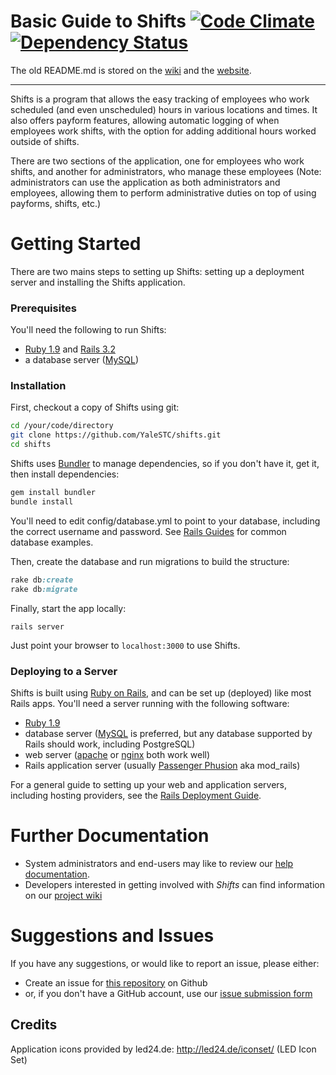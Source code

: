 # Basic Guide to Shifts [![Code Climate](https://codeclimate.com/github/YaleSTC/shifts.png)](https://codeclimate.com/github/YaleSTC/shifts) [![Dependency Status](https://gemnasium.com/YaleSTC/shifts.svg)](https://gemnasium.com/YaleSTC/shifts)



The old README.md is stored on the [wiki](https://github.com/YaleSTC/shifts/wiki/Old-README.md) and the [website](https://yalestc.github.io/shifts/features/).

---

Shifts is a program that allows the easy tracking of employees who work scheduled (and even unscheduled) hours in various locations and times. It also offers payform features, allowing automatic logging of when employees work shifts, with the option for adding additional hours worked outside of shifts.

There are two sections of the application, one for employees who work shifts, and another for administrators, who manage these employees (Note: administrators can use the application as both administrators and employees, allowing them to perform administrative duties on top of using payforms, shifts, etc.)


Getting Started
===============

There are two mains steps to setting up Shifts: setting up a deployment server and installing the Shifts application.

### Prerequisites
You'll need the following to run Shifts:
* [Ruby 1.9](http://www.ruby-lang.org/) and [Rails 3.2](http://rubyonrails.org/)
* a database server ([MySQL](http://www.mysql.com/))

### Installation
First, checkout a copy of Shifts using git:

``` sh
cd /your/code/directory
git clone https://github.com/YaleSTC/shifts.git
cd shifts
```

Shifts uses [Bundler](http://gembundler.com/) to manage dependencies, so if you don't have it, get it, then install dependencies:

``` ruby
gem install bundler
bundle install
```

You'll need to edit config/database.yml to point to your database, including the correct username and password. See [Rails Guides](http://guides.rubyonrails.org/configuring.html#configuring-a-database) for common database examples.

Then, create the database and run migrations to build the structure:

``` ruby
rake db:create
rake db:migrate
```

Finally, start the app locally:

```rails server```

Just point your browser to ```localhost:3000``` to use Shifts.

### Deploying to a Server

Shifts is built using [Ruby on Rails](http://rubyonrails.org/), and can be set up (deployed) like most Rails apps. You'll need a server running with the following software:

* [Ruby 1.9](http://www.ruby-lang.org/)
* database server ([MySQL](http://www.mysql.com/) is preferred, but any database supported by Rails should work, including PostgreSQL)
* web server ([apache](http://apache.org/) or [nginx](http://wiki.nginx.org/Main) both work well)
* Rails application server (usually [Passenger Phusion](http://www.modrails.com/) aka mod_rails)

For a general guide to setting up your web and application servers, including hosting providers, see the [Rails Deployment Guide](http://rubyonrails.org/deploy/).

Further Documentation
==================
* System administrators and end-users may like to review our [help documentation](https://yalestc.github.io/shifts).
* Developers interested in getting involved with *Shifts* can find information on our [project wiki](https://github.com/YaleSTC/shifts/wiki)

Suggestions and Issues
======================

If you have any suggestions, or would like to report an issue, please either:
* Create an issue for [this repository](https://github.com/YaleSTC/shifts/) on Github
* or, if you don't have a GitHub account, use our [issue submission form](https://docs.google.com/a/yale.edu/spreadsheet/viewform?formkey=dE8zTFprNVB4RTAwdURhWEVTTlpDQVE6MQ#gid=0)


## Credits

Application icons provided by led24.de:
<http://led24.de/iconset/> (LED Icon Set)
